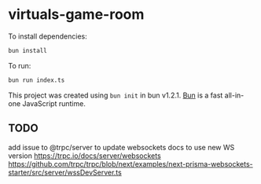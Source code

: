 # virtuals-game-room

To install dependencies:

```bash
bun install
```

To run:

```bash
bun run index.ts
```

This project was created using `bun init` in bun v1.2.1. [Bun](https://bun.sh) is a fast all-in-one JavaScript runtime.

## TODO
add issue to @trpc/server to update websockets docs to use new WS version
https://trpc.io/docs/server/websockets
https://github.com/trpc/trpc/blob/next/examples/next-prisma-websockets-starter/src/server/wssDevServer.ts
